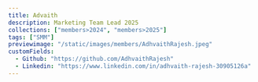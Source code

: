 ```yaml
---
title: Advaith
description: Marketing Team Lead 2025
collections: ["members>2024", "members>2025"]
tags: ["SMM"]
previewimage: "/static/images/members/AdhvaithRajesh.jpeg"
customFields:
  - Github: "https://github.com/AdhvaithRajesh"
  - Linkedin: "https://www.linkedin.com/in/adhvaith-rajesh-30905126a"
---
```

